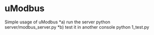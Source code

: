 # uModbus

Simple usage of uModbus
*a) run the server python server/modbus_server.py
*b) test it in another console python 1_test.py
